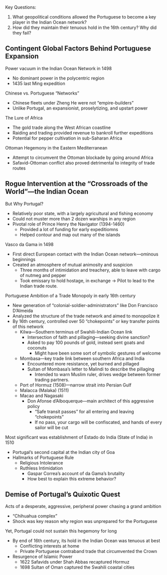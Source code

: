 Key Questions:  
1) What geopolitical conditions allowed the Portuguese to become a key player in the Indian Ocean network?  
2) How did they maintain their tenuous hold in the 16th century? Why did they fail?  

## Contingent Global Factors Behind Portuguese Expansion  

Power vacuum in the Indian Ocean Network in 1498  
- No dominant power in the polycentric region  
- 1435 last Ming expedition  

Chinese vs. Portuguese “Networks”  
- Chinese fleets under Zheng He were not “empire-builders”  
- Unlike Portugal, an expansionist, proselytizing, and upstart power  

The Lure of Africa  
- The gold trade along the West African coastline  
- Raiding and trading provided revenue to bankroll further expeditions  
- Potential for pepper cultivation in sub-Saharan Africa

Ottoman Hegemony in the Eastern Mediterranean  
- Attempt to circumvent the Ottoman blockade by going around Africa
- Safavid-Ottoman conflict also proved detrimental to integrity of trade routes

## Rogue Intervention at the “Crossroads of the World”—the Indian Ocean  

But Why Portugal?  
- Relatively poor state, with a largely agricultural and fishing economy  
- Could not muster more than 2 dozen warships in any region
- Pivotal role of Prince Henry the Navigator (1394-1460)
	- Provided a lot of funding for early expeditiomns
	- Helped contour and map out many of the islands

Vasco da Gama in 1498  
- First direct European contact with the Indian Ocean network—ominous beginnings  
- Created an atmosphere of mutual animosity and suspicion
	- Three months of intimidation and treachery, able to leave with cargo of nutmeg and pepper
	- Took emissary to hold hostage, in exchange -> Pilot to lead to the Indian trade route.

Portuguese Ambition of a Trade Monopoly in early 16th century  
- New generation of “colonial-soldier-administrators” like Don Francisco D’Almeida  
- Analyzed the structure of the trade network and aimed to monopolize it  
- By 16th century, controlled over 50 “chokepoints” or key transfer points of this network  
	- Kilwa—Southern terminus of Swahili-Indian Ocean link  
		- Intersection of faith and pillaging—seeking divine sanction?
		- Asked to pay 100 pounds of gold, instead sent goats and coconuts
			- Might have been some sort of symbolic gestures of welcome
	- Mombasa—key trade link between southern Africa and India  
		- Encountered more resistance, yet burned and pillaged  
		- Sultan of Mombasa’s letter to Malindi to describe the pillaging
			- Intended to warn Muslim ruler, drives wedge between former trading partners.
	- Port of Hormuz (1508)—narrow strait into Persian Gulf
	- Malacca (Malaka) (1511)  
	- Macao and Nagasaki
		- Don Afonse d’Alboquerque—main architect of this aggressive policy  
			- “Safe transit passes” for all entering and leaving “chokepoints” 
			- If no pass, your cargo will be confiscated, and hands of every sailor will be cut

Most significant was establishment of Estado do India (State of India) in 1510  
- Portugal’s second capital at the Indian city of Goa  
- Hallmarks of Portuguese Rule  
	- Religious Intolerance
	- Ruthless Intimidation  
		- Gaspar Correa’s account of da Gama’s brutality  
		- How best to explain this extreme behavior?  

## Demise of Portugal’s Quixotic Quest  

Acts of a desperate, aggressive, peripheral power chasing a grand ambition  
- “Chihuahua complex”  
- Shock was key reason why region was unprepared for the Portuguese  

Yet, Portugal could not sustain this hegemony for long  
- By end of 16th century, its hold in the Indian Ocean was tenuous at best  
	- Conflicting interests at home  
	- Private Portuguese contraband trade that circumvented the Crown  
- Resurgence of Islamic Power  
	- 1622 Safavids under Shah Abbas recaptured Hormuz  
	- 1698 Sultan of Oman captured the Swahili coastal cities
